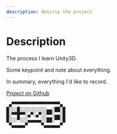 ```yaml
---
description: descrip the project
---
```


# Description

The process I learn Unity3D.  

Some keypoint and note about everything.  

In summary, everything I'd like to record.

[Project on Github](https://github.com/liarchgh/unity3dblog)

```text
 ▄▀▀▀▀▀▀▀▀▀▀▀▀▀▀▀▀▀▀▄
█░░░█░░░░░░░░░░▄▄░██░█
█░▀▀█▀▀░▄▀░▄▀░░▀▀░▄▄░█
█░░░▀░░░▄▄▄▄▄░░██░▀▀░█
 ▀▄▄▄▄▄▀     ▀▄▄▄▄▄▄▀
```



